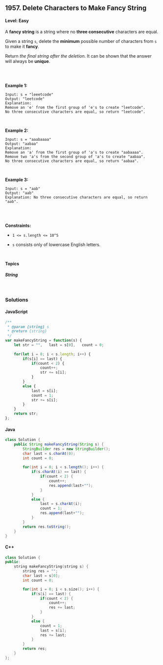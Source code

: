 ## 1957. Delete Characters to Make Fancy String
#### Level: Easy


A **fancy string** is a string where no **three consecutive** characters are equal.

Given a string `s`, delete the **minimum** possible number of characters from `s` to make it **fancy**.

Return *the final string after the deletion.* It can be shown that the answer will always be **unique**.

<br><br>


**Example 1:** 

<!-- <img src="https://assets.leetcode.com/uploads/2020/01/09/sample_1_1684.png" width="560px"/>  <br>   -->

```
Input: s = "leeetcode"
Output: "leetcode"
Explanation:
Remove an 'e' from the first group of 'e's to create "leetcode".
No three consecutive characters are equal, so return "leetcode".
```

<br> 


**Example 2:**

<!-- <img src="https://assets.leetcode.com/uploads/2020/01/09/sample_2_1684.png" width="420px"/>  <br>   -->

```
Input: s = "aaabaaaa"
Output: "aabaa"
Explanation:
Remove an 'a' from the first group of 'a's to create "aabaaaa".
Remove two 'a's from the second group of 'a's to create "aabaa".
No three consecutive characters are equal, so return "aabaa".
```

<br>


**Example 3:**

<!-- <img src="https://assets.leetcode.com/uploads/2020/01/15/sample_3_1684.png" width="540px"/>  <br>   -->

```
Input: s = "aab"
Output: "aab"
Explanation: No three consecutive characters are equal, so return "aab".
```

<br>


<br>

**Constraints:**

- `1 <= s.length <= 10^5`

- `s` consists only of lowercase English letters.  


<br>

**Topics** 

##### String


<br>

### Solutions

#### JavaScript
```javascript
/**
 * @param {string} s
 * @return {string}
 */
var makeFancyString = function(s) {
    let str = "",   last = s[0],   count = 0;
    
    for(let i = 0; i < s.length; i++) {
        if(s[i] == last) {
            if(count < 2) {
                count++;  
                str += s[i];
            }
        }
        else {
            last = s[i];  
            count = 1;  
            str += s[i];
        }
    }
    return str;
};
```

#### Java
```java
class Solution {
    public String makeFancyString(String s) {
        StringBuilder res = new StringBuilder();  
        char last = s.charAt(0);  
        int count = 0;
        
        for(int i = 0; i < s.length(); i++) {
            if(s.charAt(i) == last) {
                if(count < 2) {
                    count++;  
                    res.append(last+"");
                }
            }
            else {
                last = s.charAt(i);  
                count = 1;  
                res.append(last+"");
            }
        }
        return res.toString();
    }
}
```

#### C++
```cpp
class Solution {
public:
    string makeFancyString(string s) {
        string res = "";
        char last = s[0];
        int count = 0;

        for(int i = 0; i < s.size(); i++) {
            if(s[i] == last) {
                if(count < 2) {
                    count++;
                    res += last;
                }
            }
            else {
                count = 1;
                last = s[i];
                res += last;
            }
        }
        return res;
    }
};
```